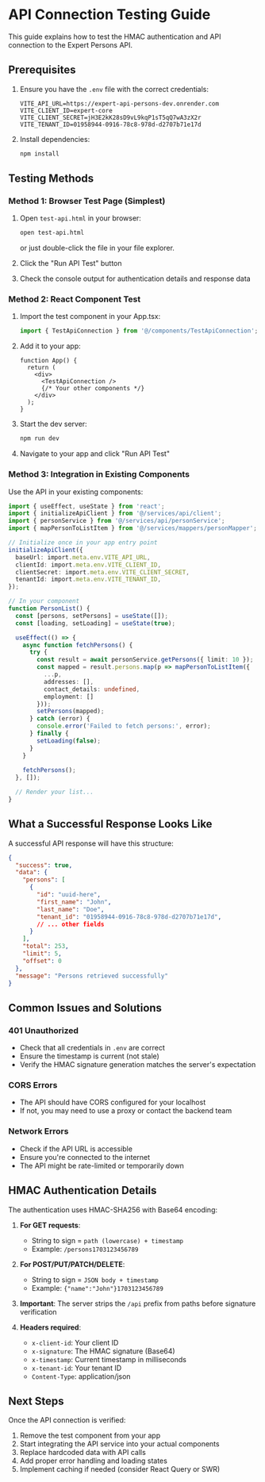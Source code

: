 # API Connection Testing Guide

This guide explains how to test the HMAC authentication and API connection to the Expert Persons API.

## Prerequisites

1. Ensure you have the `.env` file with the correct credentials:
   ```
   VITE_API_URL=https://expert-api-persons-dev.onrender.com
   VITE_CLIENT_ID=expert-core
   VITE_CLIENT_SECRET=jH3E2kK28sD9vL9kqP1sT5qQ7wA3zX2r
   VITE_TENANT_ID=01958944-0916-78c8-978d-d2707b71e17d
   ```

2. Install dependencies:
   ```bash
   npm install
   ```

## Testing Methods

### Method 1: Browser Test Page (Simplest)

1. Open `test-api.html` in your browser:
   ```bash
   open test-api.html
   ```
   or just double-click the file in your file explorer.

2. Click the "Run API Test" button
3. Check the console output for authentication details and response data

### Method 2: React Component Test

1. Import the test component in your App.tsx:
   ```typescript
   import { TestApiConnection } from '@/components/TestApiConnection';
   ```

2. Add it to your app:
   ```tsx
   function App() {
     return (
       <div>
         <TestApiConnection />
         {/* Your other components */}
       </div>
     );
   }
   ```

3. Start the dev server:
   ```bash
   npm run dev
   ```

4. Navigate to your app and click "Run API Test"

### Method 3: Integration in Existing Components

Use the API in your existing components:

```typescript
import { useEffect, useState } from 'react';
import { initializeApiClient } from '@/services/api/client';
import { personService } from '@/services/api/personService';
import { mapPersonToListItem } from '@/services/mappers/personMapper';

// Initialize once in your app entry point
initializeApiClient({
  baseUrl: import.meta.env.VITE_API_URL,
  clientId: import.meta.env.VITE_CLIENT_ID,
  clientSecret: import.meta.env.VITE_CLIENT_SECRET,
  tenantId: import.meta.env.VITE_TENANT_ID,
});

// In your component
function PersonList() {
  const [persons, setPersons] = useState([]);
  const [loading, setLoading] = useState(true);

  useEffect(() => {
    async function fetchPersons() {
      try {
        const result = await personService.getPersons({ limit: 10 });
        const mapped = result.persons.map(p => mapPersonToListItem({
          ...p,
          addresses: [],
          contact_details: undefined,
          employment: []
        }));
        setPersons(mapped);
      } catch (error) {
        console.error('Failed to fetch persons:', error);
      } finally {
        setLoading(false);
      }
    }
    
    fetchPersons();
  }, []);

  // Render your list...
}
```

## What a Successful Response Looks Like

A successful API response will have this structure:
```json
{
  "success": true,
  "data": {
    "persons": [
      {
        "id": "uuid-here",
        "first_name": "John",
        "last_name": "Doe",
        "tenant_id": "01958944-0916-78c8-978d-d2707b71e17d",
        // ... other fields
      }
    ],
    "total": 253,
    "limit": 5,
    "offset": 0
  },
  "message": "Persons retrieved successfully"
}
```

## Common Issues and Solutions

### 401 Unauthorized
- Check that all credentials in `.env` are correct
- Ensure the timestamp is current (not stale)
- Verify the HMAC signature generation matches the server's expectation

### CORS Errors
- The API should have CORS configured for your localhost
- If not, you may need to use a proxy or contact the backend team

### Network Errors
- Check if the API URL is accessible
- Ensure you're connected to the internet
- The API might be rate-limited or temporarily down

## HMAC Authentication Details

The authentication uses HMAC-SHA256 with Base64 encoding:

1. **For GET requests**: 
   - String to sign = `path (lowercase) + timestamp`
   - Example: `/persons1703123456789`

2. **For POST/PUT/PATCH/DELETE**:
   - String to sign = `JSON body + timestamp`
   - Example: `{"name":"John"}1703123456789`

3. **Important**: The server strips the `/api` prefix from paths before signature verification

4. **Headers required**:
   - `x-client-id`: Your client ID
   - `x-signature`: The HMAC signature (Base64)
   - `x-timestamp`: Current timestamp in milliseconds
   - `x-tenant-id`: Your tenant ID
   - `Content-Type`: application/json

## Next Steps

Once the API connection is verified:

1. Remove the test component from your app
2. Start integrating the API service into your actual components
3. Replace hardcoded data with API calls
4. Add proper error handling and loading states
5. Implement caching if needed (consider React Query or SWR)